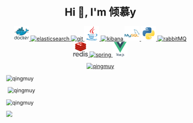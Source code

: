 <h1 align="center">Hi 👋, I'm 倾慕y</h1>



<p  align="center">         <a href="https://www.docker.com/" target="_blank"  rel="noreferrer">           <img  src="https://raw.githubusercontent.com/devicons/devicon/master/icons/docker/docker-original-wordmark.svg"  alt="docker" width="40" height="40"/>         </a>                   <a href="https://www.elastic.co" target="_blank"  rel="noreferrer">           <img  src="https://www.vectorlogo.zone/logos/elastic/elastic-icon.svg"  alt="elasticsearch" width="40" height="40"/>         </a>                   <a href="https://git-scm.com/" target="_blank"  rel="noreferrer">           <img  src="https://www.vectorlogo.zone/logos/git-scm/git-scm-icon.svg"  alt="git" width="40" height="40"/>         </a>                   <a href="https://www.java.com" target="_blank"  rel="noreferrer">           <img  src="https://raw.githubusercontent.com/devicons/devicon/master/icons/java/java-original.svg"  alt="java" width="40" height="40"/>         </a>                   <a href="https://www.elastic.co/kibana" target="_blank"  rel="noreferrer">           <img  src="https://www.vectorlogo.zone/logos/elasticco_kibana/elasticco_kibana-icon.svg"  alt="kibana" width="40" height="40"/>         </a>                   <a href="https://www.mysql.com/" target="_blank"  rel="noreferrer">           <img  src="https://raw.githubusercontent.com/devicons/devicon/master/icons/mysql/mysql-original-wordmark.svg"  alt="mysql" width="40" height="40"/>         </a>                   <a href="https://www.python.org" target="_blank"  rel="noreferrer">           <img  src="https://raw.githubusercontent.com/devicons/devicon/master/icons/python/python-original.svg"  alt="python" width="40" height="40"/>         </a>                   <a href="https://www.rabbitmq.com" target="_blank"  rel="noreferrer">           <img  src="https://www.vectorlogo.zone/logos/rabbitmq/rabbitmq-icon.svg"  alt="rabbitMQ" width="40" height="40"/>         </a>                   <a href="https://redis.io" target="_blank"  rel="noreferrer">           <img  src="https://raw.githubusercontent.com/devicons/devicon/master/icons/redis/redis-original-wordmark.svg"  alt="redis" width="40" height="40"/>         </a>                   <a href="https://spring.io/" target="_blank"  rel="noreferrer">           <img  src="https://www.vectorlogo.zone/logos/springio/springio-icon.svg"  alt="spring" width="40" height="40"/>         </a>                   <a href="https://vuejs.org/" target="_blank"  rel="noreferrer">           <img  src="https://raw.githubusercontent.com/devicons/devicon/master/icons/vuejs/vuejs-original-wordmark.svg"  alt="vuejs" width="40" height="40"/>         </a>         </p>



<p align="center"> <a href="https://github.com/ryo-ma/github-profile-trophy"><img src="https://github-profile-trophy.vercel.app/?username=qingmuy" alt="qingmuy" /></a> </p>



<p><img align="center" src="https://github-readme-stats.vercel.app/api/top-langs?username=qingmuy&show_icons=true&locale=en&layout=compact" alt="qingmuy" /></p>

<p>&nbsp;<img align="center" src="https://github-readme-stats.vercel.app/api?username=qingmuy&show_icons=true&locale=es" alt="qingmuy" /></p>



<p><img align="center" src="https://github-readme-streak-stats.herokuapp.com/?user=qingmuy&" alt="qingmuy" /></p>



![](https://count.getloli.com/get/@qingmuy.github.readme)

